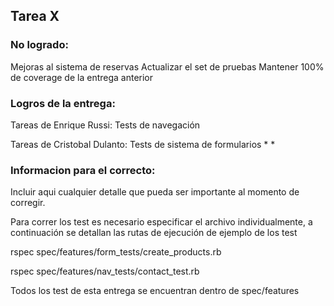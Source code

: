 ## Tarea X

### No logrado:
Mejoras al sistema de  reservas
Actualizar el set de pruebas
Mantener 100% de coverage de la entrega anterior

### Logros de la entrega:
Tareas de Enrique Russi: Tests de navegación

Tareas de Cristobal Dulanto: Tests de sistema de formularios
*
*

### Informacion para el correcto:
Incluir aqui cualquier detalle que pueda ser importante al momento de corregir.

Para correr los test es necesario especificar el archivo individualmente, a continuación se detallan las rutas de ejecución de ejemplo de los test

rspec spec/features/form_tests/create_products.rb

rspec spec/features/nav_tests/contact_test.rb 

Todos los test de esta entrega se encuentran dentro de spec/features